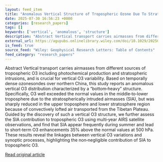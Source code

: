 ```yaml
---
layout: feed_item
title: "Anomalous Vertical Structure of Tropospheric Ozone Due To Stratospheric Intrusions and Convective Transport"
date: 2025-07-30 16:56:23 +0000
categories: [research_papers]
tags: []
keywords: ['vertical', 'anomalous', 'structure']
description: "Abstract Vertical transport carries airmasses from different sources of tropospheric O3 including photochemical production and stratospheric intrusions, and ..."
external_url: https://agupubs.onlinelibrary.wiley.com/doi/10.1029/2025GL117160?af=R
is_feed: true
source_feed: "Wiley: Geophysical Research Letters: Table of Contents"
feed_category: "research_papers"
---
```


Abstract Vertical transport carries airmasses from different sources of tropospheric O3 including photochemical production and stratospheric intrusions, and is crucial for vertical O3 variability. Based on temporally dense ozonesondes over northern China, this study reports an anomalous vertical O3 distribution characterized by a “bottom‐heavy” structure. Specifically, O3 well exceeded the normal values in the middle‐to‐lower troposphere due to the stratospherically intruded airmasses (SIA), but was sharply reduced in the upper troposphere and lower stratosphere region because of convectively lofted air transported from the Tibetan Plateau. Guided by the discovery of such a vertical O3 structure, we further assess the SIA contribution to tropospheric O3 using multi‐year AIRS satellite observations, and find that SIA appear frequently during summer and lead to short‐term O3 enhancements 35% above the normal values at 500 hPa. These results reveal the linkages between vertical O3 variations and synoptic processes, highlighting the non‐negligible contribution of SIA to tropospheric O3.

[Read original article](https://agupubs.onlinelibrary.wiley.com/doi/10.1029/2025GL117160?af=R)
